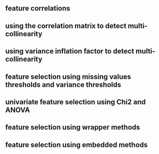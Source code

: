 ## feature correlations

## using the correlation matrix to detect multi-collinearity

## using variance inflation factor to detect multi-collinearity

## feature selection using missing values thresholds and variance thresholds

## univariate feature selection using Chi2 and ANOVA

## feature selection using wrapper methods
## feature selection using embedded methods
